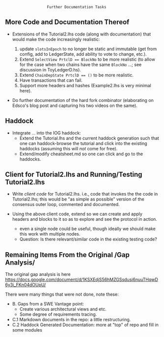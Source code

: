 
                       Further Documentation Tasks

## More Code and Documentation Thereof

- Extensions of the Tutorial2.lhs code (along with documentation) that
  would make the code increasingly realistic:
  1. update `slotsInEpoch` to no longer be static and immutable (get from config, add to LedgerState, add ability to vote to change, etc.).
  2. Extend `SelectView PrtclD == BlockNo` to be more realistic (to allow for the
     case when two chains have the same `BlockNo` ...; see discussion in
     ToyLedgerD.hs).
  3. Extend `ChainDepState PrtclD == ()` to be more realistic.
  4. Have transactions that can fail. 
  5. Support more headers and hashes (Example2.lhs is very minimal here).

- Do further documentation of the hard fork combinator (elaborating on Edsco's
  blog post and capturing his two videos on the same).

## Haddock

- Integrate ... into the IOG haddock:    
  - Extend the Tutorial.lhs and the current haddock generation such that one can
    haddock-browse the tutorial and click into the existing haddocks (assuming
    this will *not* come for free).
  - Extend/modify cheatsheet.md so one can click and go to the haddocks.

## Client for Tutorial2.lhs and Running/Testing Tutorial2.lhs

- Write *client code* for Tutorial2.lhs.
  i.e., code that invokes the the code in Tutorial2.lhs; this would be "as
  simple as possible" version of the consensus outer loop, commented and
  documented.
    
- Using the above client code, extend so we can create and apply headers and
  blocks to it so as to explore and see the protocol in action.
  - even a single node could be useful, though ideally we should
    make this work with multiple nodes.
  - Question: Is there relevant/similar code in the existing testing code?
    
## Remaining Items From the Original /Gap Analysis/

The original gap analysis is here
https://docs.google.com/document/d/1KSXEdjS56hMZGSsdusi6nuuTHqwD6y3i_FKn04dOUpU/

There were many things that were not done, note these:
  - B. Gaps from a SWE Vantage point:
    - Create various architectural views and etc.
    - Some degree of requirements tracing.
  - C.1 Markdown documents in the repo: a little restructuring.
  - C.2 Haddock Generated Documentation: more at "top" of repo and fill in 
    some modules
    
